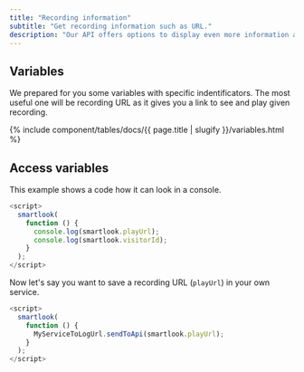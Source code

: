 ```yaml
---
title: "Recording information"
subtitle: "Get recording information such as URL."
description: "Our API offers options to display even more information about your recordings."
---
```


## Variables

 We prepared for you some variables with specific indentificators. The most useful one will be recording URL as it gives you a link to see and play given recording.

{% include component/tables/docs/{{ page.title | slugify }}/variables.html %}

## Access variables

This example shows a code how it can look in a console.

```js
<script>
  smartlook(
    function () {
      console.log(smartlook.playUrl);
      console.log(smartlook.visitorId);
    }
  );
</script>
```

Now let's say you want to save a recording URL (`playUrl`) in your own service.

```js
<script>
  smartlook(
    function () {
      MyServiceToLogUrl.sendToApi(smartlook.playUrl);
    }
  );
</script>
```
